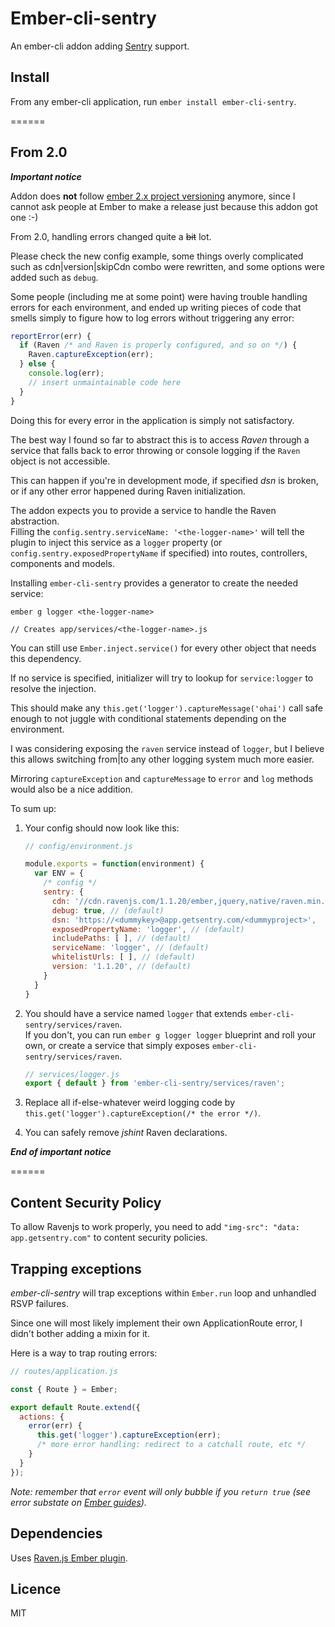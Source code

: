 Ember-cli-sentry
================

An ember-cli addon adding [Sentry](https://www.getsentry.com) support.

## Install

From any ember-cli application, run `ember install ember-cli-sentry`.

======

## From 2.0

_**Important notice**_

Addon does **not** follow [ember 2.x project versioning](http://emberjs.com/blog/2015/06/16/ember-project-at-2-0.html) anymore, since I cannot ask people at Ember to make a release just because this addon got one :-)

From 2.0, handling errors changed quite a <del>bit</del> lot.

Please check the new config example, some things overly complicated such as cdn|version|skipCdn combo were rewritten, and some options were added such as `debug`.

Some people (including me at some point) were having trouble handling errors for each environment, and ended up writing pieces of code that smells simply to figure how to log errors without triggering any error:

```javascript
reportError(err) {
  if (Raven /* and Raven is properly configured, and so on */) {
    Raven.captureException(err);
  } else {
    console.log(err);
    // insert unmaintainable code here
  }
}
```

Doing this for every error in the application is simply not satisfactory.

The best way I found so far to abstract this is to access _Raven_ through a service that falls back to error throwing or console logging if the `Raven` object is not accessible.

This can happen if you're in development mode, if specified _dsn_ is broken, or if any other error happened during Raven initialization.

The addon expects you to provide a service to handle the Raven abstraction.  
Filling the `config.sentry.serviceName: '<the-logger-name>'` will tell the plugin to inject this service as a `logger` property (or `config.sentry.exposedPropertyName` if specified) into routes, controllers, components and models.

Installing `ember-cli-sentry` provides a generator to create the needed service:

```
ember g logger <the-logger-name>

// Creates app/services/<the-logger-name>.js
```

You can still use `Ember.inject.service()` for every other object that needs this dependency.

If no service is specified, initializer will try to lookup for `service:logger` to resolve the injection.

This should make any `this.get('logger').captureMessage('ohai')` call safe enough to not juggle with conditional statements depending on the environment.

I was considering exposing the `raven` service instead of `logger`, but I believe this allows switching from|to any other logging system much more easier.

Mirroring `captureException` and `captureMessage` to `error` and `log` methods would also be a nice addition.

To sum up:

1.  Your config should now look like this:

    ```javascript
    // config/environment.js

    module.exports = function(environment) {
      var ENV = {
        /* config */
        sentry: {
          cdn: '//cdn.ravenjs.com/1.1.20/ember,jquery,native/raven.min.js',
          debug: true, // (default)
          dsn: 'https://<dummykey>@app.getsentry.com/<dummyproject>',
          exposedPropertyName: 'logger', // (default)
          includePaths: [ ], // (default)
          serviceName: 'logger', // (default)
          whitelistUrls: [ ], // (default)
          version: '1.1.20', // (default)
        }
      }
    }
    ```

2.  You should have a service named `logger` that extends `ember-cli-sentry/services/raven`.  
    If you don't, you can run `ember g logger logger` blueprint and roll your own, or create a service that simply exposes `ember-cli-sentry/services/raven`.

    ```javascript
    // services/logger.js
    export { default } from 'ember-cli-sentry/services/raven';
    ```

3.  Replace all if-else-whatever weird logging code by `this.get('logger').captureException(/* the error */)`.

4.  You can safely remove _jshint_ Raven declarations.

_**End of important notice**_

======

## Content Security Policy

To allow Ravenjs to work properly, you need to add `"img-src": "data: app.getsentry.com"` to content security policies.

## Trapping exceptions

_ember-cli-sentry_ will trap exceptions within `Ember.run` loop and unhandled RSVP failures.

Since one will most likely implement their own ApplicationRoute error, I didn't bother adding a mixin for it.

Here is a way to trap routing errors:

```javascript
// routes/application.js

const { Route } = Ember;

export default Route.extend({
  actions: {
    error(err) {
      this.get('logger').captureException(err);
      /* more error handling: redirect to a catchall route, etc */
    }
  }
});
```

*Note: remember that `error` event will only bubble if you `return true` (see error substate on [Ember guides](http://guides.emberjs.com/v1.13.0/routing/loading-and-error-substates/)).*

## Dependencies

Uses [Raven.js Ember plugin](https://github.com/getsentry/raven-js).

## Licence

MIT
